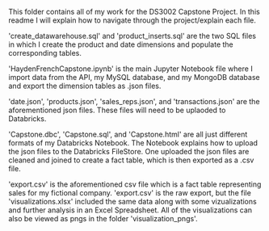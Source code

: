 This folder contains all of my work for the DS3002 Capstone Project. In this readme I will explain how to navigate through the project/explain each file.


'create_datawarehouse.sql' and 'product_inserts.sql' are the two SQL files in which I create the product and date dimensions and populate the corresponding tables.

'HaydenFrenchCapstone.ipynb' is the main Jupyter Notebook file where I import data from the API, my MySQL database, and my MongoDB database and export the dimension tables as .json files.

'date.json', 'products.json', 'sales_reps.json', and 'transactions.json' are the aforementioned json files. These files will need to be uplaoded to Databricks.

'Capstone.dbc', 'Capstone.sql', and 'Capstone.html' are all just different formats of my Databricks Notebook. The Notebook explains how to upload the json files to the Databricks FileStore. One uploaded the json files are cleaned and joined to create a fact table, which is then exported as a .csv file.

'export.csv' is the aforementioned csv file which is a fact table representing sales for my fictional company. 'export.csv' is the raw export, but the file 'visualizations.xlsx' included the same data along with some vizualizations and further analysis in an Excel Spreadsheet. All of the visualizations can also be viewed as pngs in the folder 'visualization_pngs'.
